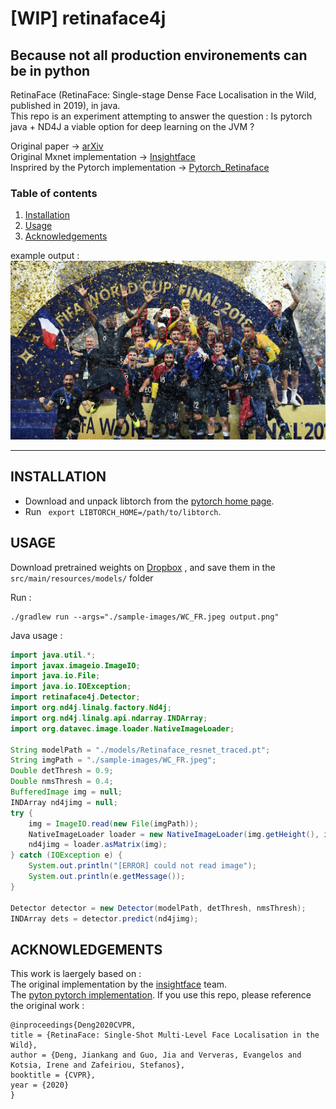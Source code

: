 # [WIP] retinaface4j
## Because not all production environements can be in python
RetinaFace (RetinaFace: Single-stage Dense Face Localisation in the Wild, published in 2019), in java.  
This repo is an experiment attempting to answer the question : Is pytorch java + ND4J a viable option for deep learning on the JVM ?  

Original paper -> [arXiv](https://arxiv.org/pdf/1905.00641.pdf)  
Original Mxnet implementation -> [Insightface](https://github.com/deepinsight/insightface/tree/master/RetinaFace)  
Insprired by the Pytorch implementation -> [Pytorch_Retinaface](https://github.com/biubug6/Pytorch_Retinaface)

### Table of contents
1. [ Installation ](#Installation)
2. [ Usage ](#Usage)
3. [ Acknowledgements ](#Acknowledgements)

example output : 
![testing on a random internet selfie](output.png)

*****
<a name="Installation"></a>
## INSTALLATION
* Download and unpack libtorch from the [pytorch home page](https://pytorch.org/).
* Run ```` export LIBTORCH_HOME=/path/to/libtorch````.

<a name="Usage"></a>
## USAGE
Download pretrained weights on [Dropbox](https://www.dropbox.com/sh/ar7q20icorvpaxi/AADFuPlnQEe78nsnGA7wzwuoa?dl=0)  , and save them in the ````src/main/resources/models/```` folder

Run  :
```angular2
./gradlew run --args="./sample-images/WC_FR.jpeg output.png"
```
Java usage :
```java
import java.util.*;
import javax.imageio.ImageIO;
import java.io.File;
import java.io.IOException;
import retinaface4j.Detector;
import org.nd4j.linalg.factory.Nd4j;
import org.nd4j.linalg.api.ndarray.INDArray;
import org.datavec.image.loader.NativeImageLoader;

String modelPath = "./models/Retinaface_resnet_traced.pt";
String imgPath = "./sample-images/WC_FR.jpeg";
Double detThresh = 0.9;
Double nmsThresh = 0.4;
BufferedImage img = null;
INDArray nd4jimg = null;
try {
    img = ImageIO.read(new File(imgPath));
    NativeImageLoader loader = new NativeImageLoader(img.getHeight(), img.getWidth(), 3);
    nd4jimg = loader.asMatrix(img);
} catch (IOException e) {
    System.out.println("[ERROR] could not read image");
    System.out.println(e.getMessage());
}

Detector detector = new Detector(modelPath, detThresh, nmsThresh);
INDArray dets = detector.predict(nd4jimg);
```


## ACKNOWLEDGEMENTS
This work is laergely based on :  
The original implementation by the [insightface](https://github.com/deepinsight/insightface) team.  
The [pyton pytorch implementation](https://github.com/biubug6/Pytorch_Retinaface).
If you use this repo, please reference the original work :  

```  
@inproceedings{Deng2020CVPR,
title = {RetinaFace: Single-Shot Multi-Level Face Localisation in the Wild},
author = {Deng, Jiankang and Guo, Jia and Ververas, Evangelos and Kotsia, Irene and Zafeiriou, Stefanos},
booktitle = {CVPR},
year = {2020}
}
```
